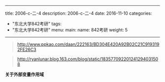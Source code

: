 
---
title: 2006-c-二-4
description: 2006-c-二-4
date: 2016-11-10
categories:
  - "东北大学842考研"
tags:
  - "东北大学842考研"
menu:
  main:
    name: 842考研
    weight: 5
---

>http://www.ppkao.com/daan/222163/BD304E420A92B02C21C9193192FE26C3

> http://ryanlunar.blog.163.com/blog/static/183577092201241294031508

**关于外部变量作用域**



